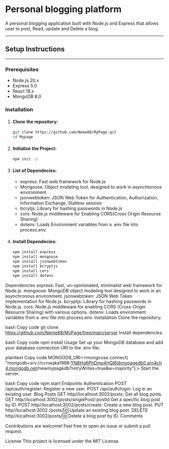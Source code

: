 # Personal blogging platform
A personal blogging application built with Node.js and Express that allows user to post, Read, update and Delete a blog.


---

## Setup Instructions


---


### Prerequisites
- Node.js 20.x
- Express 5.0
- React 18.x
- MongoDB 8.0

### Installation

   1. #### Clone the repository:
      ```bash 
      git clone https://github.com/Neme88/MyPage.git
      cd Mypage
      ```
   2. #### Initialize the Project:
      ```bash
      npm init -y
      ```
   3. #### List of Dependecies:
      - express: Fast web framework for Node.js
      - Mongoose: Object modeling tool, designed to work in asynchtonous environment
      - jsonwebtoken: JSON Web Token for Authentication, Authorization, Information Exchange, Statless session
      - bcrytjs: Library for hashing passwords in Node.js
      - cors: Node.js middleware for Enabling CORS(Cross Origin Resourse Sharing)
      - dotenv: Loads Environment variables from a .env file into process.env.

   4. #### Install Dependecies:
      ```bash
      npm install express
      npm install mongoose
      npm install jsonwebtoken
      npm install bcryptjs
      npm install cors
      npm install dotenv
      ```



Dependencies
express: Fast, un-opinionated, minimalist web framework for Node.js.
mongoose: MongoDB object modeling tool designed to work in an asynchronous environment.
jsonwebtoken: JSON Web Token implementation for Node.js.
bcryptjs: Library for hashing passwords in Node.js.
cors: Node.js middleware for enabling CORS (Cross-Origin Resource Sharing) with various options.
dotenv: Loads environment variables from a .env file into process.env.
Installation
Clone the repository:

bash
Copy code
git clone <https://github.com/Neme88/MyPage/tree/main/server>
Install dependencies:

bash
Copy code
npm install
Usage
Set up your MongoDB database and add your database connection URI to the .env file:

plaintext
Copy code
MONGODB_URI=<mongoose.connect( "mongodb+srv://ccnwaka1988:YN8Hg6PhDme4HQI6@mypagedb0.arn4ch4.mongodb.net/newmypagedb?retryWrites=true&w=majority");>
Start the server:

bash
Copy code
npm start
Endpoints
Authentication
POST /api/auth/register: Register a new user.
POST /api/auth/login: Log in an existing user.
Blog Posts
GET http//localhost:3002/posts: Get all blog posts.
GET http//localhost:3002/posts/singlePost/:postId Get a specific blog post by ID.
POST http//localhost:3002/posts/create: Create a new blog post.
PUT http//localhost:3002 /posts/:id: Update an existing blog post.
DELETE http//localhost:3002/posts/:id: Delete a blog post by ID.
Comments

Contributions are welcome! Feel free to open an issue or submit a pull request.

License
This project is licensed under the MIT License.






